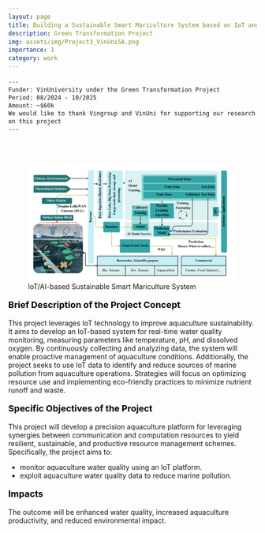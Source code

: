 ```yaml
---
layout: page
title: Building a Sustainable Smart Mariculture System based on IoT and AI Technologies 
description: Green Transformation Project
img: assets/img/Project3_VinUniSA.png
importance: 1
category: work
---
```


    ---
    Funder: VinUniversity under the Green Transformation Project
    Period: 08/2024 - 10/2025
    Amount: ~$60k
    We would like to thank Vingroup and VinUni for supporting our research on this project
    ---


    
<div id="v-space">
<br>
<br>
<figure>
  <img src="/assets/img/Project3_VinUniSA.png" width="900" />
  <figcaption>IoT/AI-based Sustainable Smart Mariculture System</figcaption>
</figure>

<p style="text-align: left; color: black; font-size:18px;font-weight:bold">Brief Description of the Project Concept</p>
This project leverages IoT technology to improve aquaculture sustainability. It aims to develop an IoT-based system for real-time water quality monitoring, measuring parameters like temperature, pH, and dissolved oxygen. By continuously collecting and analyzing data, the system will enable proactive management of aquaculture conditions. Additionally, the project seeks to use IoT data to identify and reduce sources of marine pollution from aquaculture operations. Strategies will focus on optimizing resource use and implementing eco-friendly practices to minimize nutrient runoff and waste. 

<div id="v-space">

<p style="text-align: left; color: black; font-size:18px;font-weight:bold">Specific Objectives of the Project</p> 
This project will develop a precision aquaculture platform for leveraging synergies between communication and computation resources to yield resilient, sustainable, and productive resource management schemes.  Specifically, the project aims to: 

* monitor aquaculture water quality using an IoT platform.
* exploit aquaculture water quality data to reduce marine pollution.


<div id="v-space">
    
<p style="text-align: left; color: black; font-size:18px;font-weight:bold">Impacts</p> 
The outcome will be enhanced water quality, increased aquaculture productivity, and reduced environmental impact.



